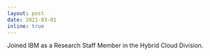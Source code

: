 ```yaml
---
layout: post
date: 2021-03-01 
inline: true
---
```


Joined IBM as a Research Staff Member in the Hybrid Cloud Division.